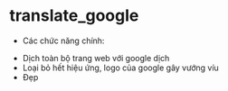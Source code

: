 # translate_google
- Các chức năng chính:
 + Dịch toàn bộ trang web với google dịch
 + Loại bỏ hết hiệu ứng, logo của google gây vướng víu
 + Đẹp
